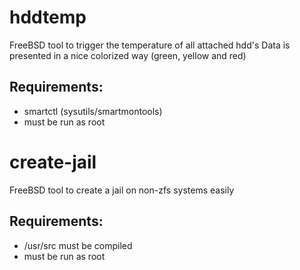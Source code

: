 hddtemp
=======

FreeBSD tool to trigger the temperature of all attached hdd's
Data is presented in a nice colorized way (green, yellow and red)

Requirements:
------------------
* smartctl (sysutils/smartmontools)
* must be run as root


create-jail
=======

FreeBSD tool to create a jail on non-zfs systems easily


Requirements:
------------------
* /usr/src must be compiled
* must be run as root
